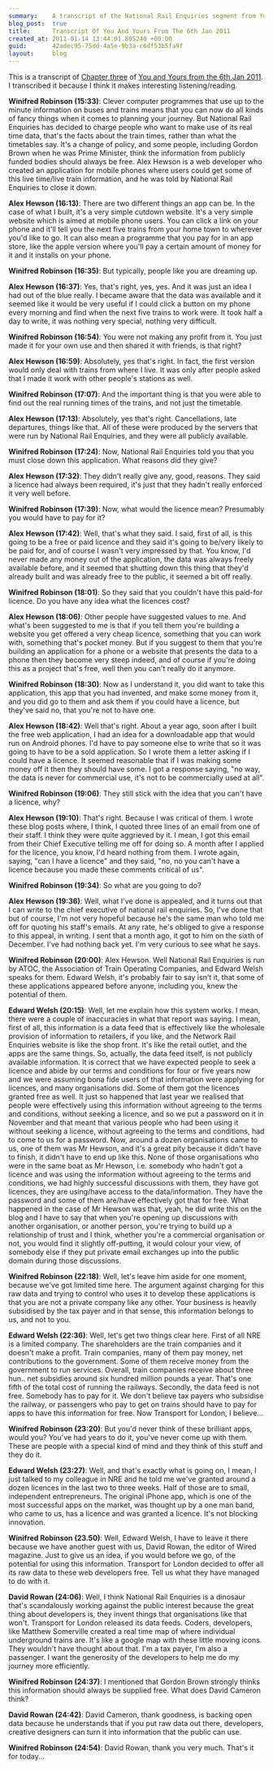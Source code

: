 ```yaml
---
summary:    A transcript of the National Rail Enquiries segment from You and Yours broadcast on the 6th Jan 2011.
blog_post:  true
title:      Transcript Of You And Yours From The 6th Jan 2011
created_at: 2011-01-14 13:44:01.805240 +00:00
guid:       42adec95-75dd-4a5e-9b3a-c6df53b5fa9f
layout:     blog
---
```

This is a transcript of [Chapter three](http://www.bbc.co.uk/programmes/p00d4n2l) of [You and Yours from the 6th Jan 2011](http://www.bbc.co.uk/programmes/b00x7c36).  I transcribed it because I think it makes interesting listening/reading.

**Winifred Robinson (15:33)**: Clever computer programmes that use up to the minute information on buses and trains means that you can now do all kinds of fancy things when it comes to planning your journey.  But National Rail Enquiries has decided to charge people who want to make use of its real time data, that's the facts about the train times, rather than what the timetables say.  It's a change of policy, and some people, including Gordon Brown when he was Prime Minister, think the information from publicly funded bodies should always be free.  Alex Hewson is a web developer who created an application for mobile phones where users could get some of this live time/live train information, and he was told by National Rail Enquiries to close it down.

**Alex Hewson (16:13)**: There are two different things an app can be. In the case of what I built, it's a very simple cutdown website.  It's a very simple website which is aimed at mobile phone users. You can click a link on your phone and it'll tell you the next five trains from your home town to wherever you'd like to go.  It can also mean a programme that you pay for in an app store, like the apple version where you'll pay a certain amount of money for it and it installs on your phone.

**Winifred Robinson (16:35)**: But typically, people like you are dreaming up.

**Alex Hewson (16:37)**: Yes, that's right, yes, yes.  And it was just an idea I had out of the blue really.  I became aware that the data was available and it seemed like it would be very useful if I could click a button on my phone every morning and find when the next five trains to work were.  It took half a day to write, it was nothing very special, nothing very difficult.

**Winifred Robinson (16:54)**: You were not making any profit from it.  You just made it for your own use and then shared it with friends, is that right?

**Alex Hewson (16:59)**: Absolutely, yes that's right.  In fact, the first version would only deal with trains from where I live.  It was only after people asked that I made it work with other people's stations as well.

**Winifred Robinson (17:07)**: And the important thing is that you were able to find out the real running times of the trains, and not just the timetable.

**Alex Hewson (17:13)**: Absolutely, yes that's right.  Cancellations, late departures, things like that.  All of these were produced by the servers that were run by National Rail Enquiries, and they were all publicly available.

**Winifred Robinson (17:24)**: Now, National Rail Enquiries told you that you must close down this application.  What reasons did they give?

**Alex Hewson (17:32)**: They didn't really give any, good, reasons.  They said a licence had always been required, it's just that they hadn't really enforced it very well before.

**Winifred Robinson (17:39)**: Now, what would the licence mean?  Presumably you would have to pay for it?

**Alex Hewson (17:42)**: Well, that's what they said.  I said, first of all, is this going to be a free or paid licence and they said it's going to be/very likely to be paid for, and of course I wasn't very impressed by that.  You know, I'd never made any money out of the application, the data was always freely available before, and it seemed that shutting down this thing that they'd already built and was already free to the public, it seemed a bit off really.

**Winifred Robinson (18:01)**: So they said that you couldn't have this paid-for licence.  Do you have any idea what the licences cost?

**Alex Hewson (18:06)**: Other people have suggested values to me.  And what's been suggested to me is that if you tell them you're building a website you get offered a very cheap licence, something that you can work with, something that's pocket money.  But if you suggest to them that you're building an application for a phone or a website that presents the data to a phone then they become very steep indeed, and of course if you're doing this as a project that's free, well then you can't really do it anymore.

**Winifred Robinson (18:30)**: Now as I understand it, you did want to take this application, this app that you had invented, and make some money from it, and you did go to them and ask them if you could have a licence, but they've said no, that you're not to have one.

**Alex Hewson (18:42)**: Well that's right.  About a year ago, soon after I built the free web application, I had an idea for a downloadable app that would run on Android phones.  I'd have to pay someone else to write that so it was going to have to be a sold application.  So I wrote them a letter asking if I could have a licence.  It seemed reasonable that if I was making some money off it then they should have some.  I got a response saying, "no way, the data is never for commercial use, it's not to be commercially used at all".

**Winifred Robinson (19:06)**: They still stick with the idea that you can't have a licence, why?

**Alex Hewson (19:10)**: That's right.  Because I was critical of them.  I wrote these blog posts where, I think, I quoted three lines of an email from one of their staff.  I think they were quite aggrieved by it.  I mean, I got this email from their Chief Executive telling me off for doing so.  A month after I applied for the licence, you know, I'd heard nothing from them.  I wrote again, saying, "can I have a licence" and they said, "no, no you can't have a licence because you made these comments critical of us".

**Winifred Robinson (19:34)**: So what are you going to do?

**Alex Hewson (19:36)**: Well, what I've done is appealed, and it turns out that I can write to the chief executive of national rail enquiries.  So, I've done that but of course, I'm not very hopeful because he's the same man who told me off for quoting his staff's emails.  At any rate, he's obliged to give a response to this appeal, in writing.  I sent that a month ago, it got to him on the sixth of December.  I've had nothing back yet.  I'm very curious to see what he says.

**Winifred Robinson (20:00)**: Alex Hewson.  Well National Rail Enquiries is run by ATOC, the Association of Train Operating Companies, and Edward Welsh speaks for them.  Edward Welsh, it's probably fair to say isn't it, that some of these applications appeared before anyone, including you, knew the potential of them.

**Edward Welsh (20:15)**: Well, let me explain how this system works.  I mean, there were a couple of inaccuracies in what that report was saying.  I mean, first of all, this information is a data feed that is effectively like the wholesale provision of information to retailers, if you like, and the Network Rail Enquiries website is like the shop front.  It's like the retail outlet, and the apps are the same things.  So, actually, the data feed itself, is not publicly available information.  It is correct that we have expected people to seek a licence and abide by our terms and conditions for four or five years now and we were assuming bona fide users of that information were applying for licences, and many organisations did.  Some of them got the licences granted free as well.  It just so happened that last year we realised that people were effectively using this information without agreeing to the terms and conditions, without seeking a licence, and so we put a password on it in November and that meant that various people who had been using it without seeking a licence, without agreeing to the terms and conditions, had to come to us for a password.  Now, around a dozen organisations came to us, one of them was Mr Hewson, and it's a great pity because it didn't have to finish, it didn't have to end up like this.  None of those organisations who were in the same boat as Mr Hewson, i.e. somebody who hadn't got a licence and was using the information without agreeing to the terms and conditions, we had highly successful discussions with them, they have got licences, they are using/have access to the data/information. They have the password and some of them are/have effectively got that for free.  What happened in the case of Mr Hewson was that, yeah, he did write this on the blog and I have to say that when you're opening up discussions with another organisation, or another person, you're trying to build up a relationship of trust and I think, whether you're a commercial organisation or not, you would find it slightly off-putting, it would colour your view, of somebody else if they put private email exchanges up into the public domain during those discussions.

**Winifred Robinson (22:18)**: Well, let's leave him aside for one moment, because we've got limited time here.  The argument against charging for this raw data and trying to control who uses it to develop these applications is that you are not a private company like any other.  Your business is heavily subsidised by the tax payer and in that sense, this information belongs to us, and not to you.

**Edward Welsh (22:36)**: Well, let's get two things clear here.  First of all NRE is a limited company.  The shareholders are the train companies and it doesn't make a profit.  Train companies, many of them pay money, net contributions to the government.  Some of them receive money from the government to run services.  Overall, train companies receive about three hun.. net subsidies around six hundred million pounds a year.  That's one fifth of the total cost of running the railways.  Secondly, the data feed is not free.  Somebody has to pay for it.  We don't believe tax payers who subsidise the railway, or passengers who pay to get on trains should have to pay for apps to have this information for free.  Now Transport for London, I believe...

**Winifred Robinson (23:20)**: But you'd never think of these brilliant apps, would you?  You've had years to do it, you've never come up with them.  These are people with a special kind of mind and they think of this stuff and they do it.

**Edward Welsh (23:27)**: Well, and that's exactly what is going on, I mean, I just talked to my colleague in NRE and he told me we've granted around a dozen licences in the last two to three weeks.  Half of those are to small, independent entrepreneurs.  The original iPhone app, which is one of the most successful apps on the market, was thought up by a one man band, who came to us, has a licence and was granted a licence.  It's not blocking innovation.

**Winifred Robinson (23.50)**: Well, Edward Welsh, I have to leave it there because we have another guest with us, David Rowan, the editor of Wired magazine.  Just to give us an idea, if you would before we go, of the potential for using this information.  Transport for London decided to offer all its raw data to these web developers free.  Tell us what they have managed to do with it.

**David Rowan (24:06)**: Well, I think National Rail Enquiries is a dinosaur that's scandalously working against the public interest because the great thing about developers is, they invent things that organisations like that won't.  Transport for London released its data feeds.  Coders, developers, like Matthew Somerville created a real time map of where individual underground trains are.  It's like a google map with these little moving icons.  They wouldn't have thought about that.  I'm a tax payer, I'm also a passenger. I want the generosity of the developers to help me do my journey more efficiently.

**Winifred Robinson (24:37)**: I mentioned that Gordon Brown strongly thinks this information should always be supplied free.  What does David Cameron think?

**David Rowan (24:42)**: David Cameron, thank goodness, is backing open data because he understands that if you put raw data out there, developers, creative designers can turn it into information that the public can use.

**Winifred Robinson (24:54)**: David Rowan, thank you very much.  That's it for today...
